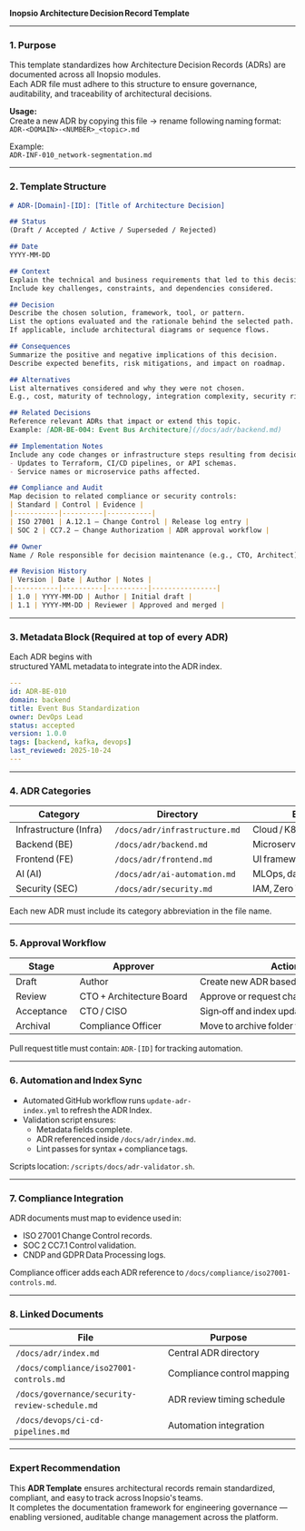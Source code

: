**Inopsio Architecture Decision Record Template**

***

### 1. Purpose  
This template standardizes how Architecture Decision Records (ADRs) are documented across all Inopsio modules.  
Each ADR file must adhere to this structure to ensure governance, auditability, and traceability of architectural decisions.

**Usage:**  
Create a new ADR by copying this file → rename following naming format:  
`ADR-<DOMAIN>-<NUMBER>_<topic>.md`  

Example:  
`ADR-INF-010_network-segmentation.md`

***

### 2. Template Structure  

```markdown
# ADR-[Domain]-[ID]: [Title of Architecture Decision]

## Status
(Draft / Accepted / Active / Superseded / Rejected)

## Date
YYYY-MM-DD

## Context
Explain the technical and business requirements that led to this decision.  
Include key challenges, constraints, and dependencies considered.

## Decision
Describe the chosen solution, framework, tool, or pattern.  
List the options evaluated and the rationale behind the selected path.  
If applicable, include architectural diagrams or sequence flows.

## Consequences
Summarize the positive and negative implications of this decision.  
Describe expected benefits, risk mitigations, and impact on roadmap.

## Alternatives
List alternatives considered and why they were not chosen.  
E.g., cost, maturity of technology, integration complexity, security risks.

## Related Decisions
Reference relevant ADRs that impact or extend this topic.  
Example: [ADR-BE-004: Event Bus Architecture](/docs/adr/backend.md)

## Implementation Notes
Include any code changes or infrastructure steps resulting from decision:
- Updates to Terraform, CI/CD pipelines, or API schemas.  
- Service names or microservice paths affected.

## Compliance and Audit
Map decision to related compliance or security controls:
| Standard | Control | Evidence |
|-----------|----------|-----------|
| ISO 27001 | A.12.1 – Change Control | Release log entry |
| SOC 2 | CC7.2 – Change Authorization | ADR approval workflow |

## Owner
Name / Role responsible for decision maintenance (e.g., CTO, Architect).

## Revision History
| Version | Date | Author | Notes |
|-----------|----------|----------|----------------|
| 1.0 | YYYY-MM-DD | Author | Initial draft |
| 1.1 | YYYY-MM-DD | Reviewer | Approved and merged |
```

***

### 3. Metadata Block (Required at top of every ADR)

Each ADR begins with structured YAML metadata to integrate into the ADR index.

```yaml
---
id: ADR-BE-010
domain: backend
title: Event Bus Standardization
owner: DevOps Lead
status: accepted
version: 1.0.0
tags: [backend, kafka, devops]
last_reviewed: 2025-10-24
---
```

***

### 4. ADR Categories  

| Category | Directory | Examples |
|------------|-------------|-----------|
| Infrastructure (Infra) | `/docs/adr/infrastructure.md` | Cloud / K8s architecture |
| Backend (BE) | `/docs/adr/backend.md` | Microservices, API patterns |
| Frontend (FE) | `/docs/adr/frontend.md` | UI framework, design system |
| AI (AI) | `/docs/adr/ai-automation.md` | MLOps, data orchestration |
| Security (SEC) | `/docs/adr/security.md` | IAM, Zero Trust, encryption |

Each new ADR must include its category abbreviation in the file name.

***

### 5. Approval Workflow  

| Stage | Approver | Action |
|--------|-------------|-------------|
| Draft | Author | Create new ADR based on template |
| Review | CTO + Architecture Board | Approve or request changes |
| Acceptance | CTO / CISO | Sign‑off and index update |
| Archival | Compliance Officer | Move to archive folder when superseded |

Pull request title must contain: `ADR-[ID]` for tracking automation.

***

### 6. Automation and Index Sync  

- Automated GitHub workflow runs `update-adr-index.yml` to refresh the ADR Index.  
- Validation script ensures:  
  - Metadata fields complete.  
  - ADR referenced inside `/docs/adr/index.md`.  
  - Lint passes for syntax + compliance tags.  

Scripts location: `/scripts/docs/adr-validator.sh`.

***

### 7. Compliance Integration  

ADR documents must map to evidence used in:  
- ISO 27001 Change Control records.  
- SOC 2 CC7.1 Control validation.  
- CNDP and GDPR Data Processing logs.  

Compliance officer adds each ADR reference to `/docs/compliance/iso27001-controls.md`.

***

### 8. Linked Documents  

| File | Purpose |
|-------|-----------|
| `/docs/adr/index.md` | Central ADR directory |
| `/docs/compliance/iso27001-controls.md` | Compliance control mapping |
| `/docs/governance/security-review-schedule.md` | ADR review timing schedule |
| `/docs/devops/ci-cd-pipelines.md` | Automation integration |

***

### Expert Recommendation  
This **ADR Template** ensures architectural records remain standardized, compliant, and easy to track across Inopsio's teams.  
It completes the documentation framework for engineering governance — enabling versioned, auditable change management across the platform.